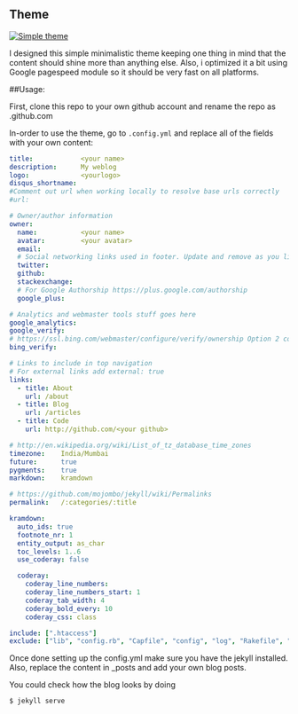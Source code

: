 ## Theme

<a href="https://imgflip.com/i/5r5tp"><img
src="//i.imgflip.com/5r5tp.gif" title="Simple theme"/></a>

I designed this simple minimalistic theme keeping one thing in mind that the content should shine more than anything else.
Also, i optimized it a bit using Google pagespeed module so it should be very fast on all platforms.

##Usage:

First, clone this repo to your own github account and rename the repo as <githubusernmae>.github.com

In-order to use the theme, go to `.config.yml`  and replace all of the fields with your own content:

```yaml
title:            <your name>
description:      My weblog
logo:             <yourlogo>
disqus_shortname:
#Comment out url when working locally to resolve base urls correctly
#url:              

# Owner/author information
owner:
  name:           <your name>
  avatar:         <your avatar>
  email:          
  # Social networking links used in footer. Update and remove as you like.
  twitter:        
  github:         
  stackexchange:  
  # For Google Authorship https://plus.google.com/authorship
  google_plus:  

# Analytics and webmaster tools stuff goes here
google_analytics:   
google_verify:
# https://ssl.bing.com/webmaster/configure/verify/ownership Option 2 content= goes here
bing_verify:

# Links to include in top navigation
# For external links add external: true
links:
  - title: About
    url: /about
  - title: Blog
    url: /articles
  - title: Code
    url: http://github.com/<your github>

# http://en.wikipedia.org/wiki/List_of_tz_database_time_zones
timezone:    India/Mumbai
future:      true
pygments:    true
markdown:    kramdown

# https://github.com/mojombo/jekyll/wiki/Permalinks
permalink:   /:categories/:title

kramdown:
  auto_ids: true
  footnote_nr: 1
  entity_output: as_char
  toc_levels: 1..6
  use_coderay: false

  coderay:
    coderay_line_numbers:
    coderay_line_numbers_start: 1
    coderay_tab_width: 4
    coderay_bold_every: 10
    coderay_css: class

include: [".htaccess"]
exclude: ["lib", "config.rb", "Capfile", "config", "log", "Rakefile", "Rakefile.rb", "tmp", "less", "*.sublime-project", "*.sublime-workspace", "test", "spec"]
```

Once done setting up the config.yml make sure you have the jekyll installed. Also, replace the content in _posts and add your own blog posts.


You could check how the blog looks by doing 

```bash
$ jekyll serve
```




